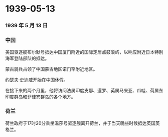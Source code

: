 # 1939-05-13

### 1939 年 5 月 13 日

### 中国

美国驱逐舰布尔默号抵达中国厦门附近的国际定居点鼓浪屿，以响应附近日本特别海军登陆部队的抵达。

蒙古骑兵占领了中国蒙古地区诺门罕附近地区。

约瑟夫·史迪威开始在中国休假。

在接下来的两个月里，他将访问法属印度支那、暹罗、英属马来亚、爪哇、荷属东印度群岛和菲律宾群岛的各个地方。

### 荷兰

荷兰政府于17时20分乘坐温莎号驱逐舰离开荷兰，并于当天晚些时候抵达英国英格兰。